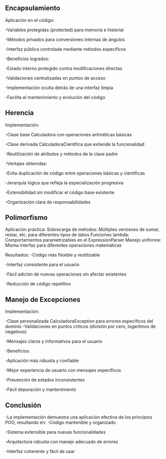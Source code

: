 ## Encapsulamiento
Aplicación en el código:

-Variables protegidas (protected) para memoria e historial

-Métodos privados para conversiones internas de ángulos

-Interfaz pública controlada mediante métodos específicos

-Beneficios logrados:

-Estado interno protegido contra modificaciones directas

-Validaciones centralizadas en puntos de acceso

-Implementación oculta detrás de una interfaz limpia

-Facilita el mantenimiento y evolución del código

## Herencia

Implementación:

-Clase base Calculadora con operaciones aritméticas básicas

-Clase derivada CalculadoraCientifica que extiende la funcionalidad

-Reutilización de atributos y métodos de la clase padre

-Ventajas obtenidas:

-Evita duplicación de código entre operaciones básicas y científicas

-Jerarquía lógica que refleja la especialización progresiva

-Extensibilidad sin modificar el código base existente

-Organización clara de responsabilidades

## Polimorfismo

Aplicación práctica:
Sobrecarga de métodos: Múltiples versiones de sumar, restar, etc. para diferentes tipos de datos
Funciones lambda: Comportamientos parametrizables en el ExpressionParser
Manejo uniforme: Misma interfaz para diferentes operaciones matemáticas

Resultados:
-Código más flexible y reutilizable

-Interfaz consistente para el usuario

-Fácil adición de nuevas operaciones sin afectar existentes

-Reducción de código repetitivo

## Manejo de Excepciones
Implementación:

-Clase personalizada CalculadoraException para errores específicos del dominio
-Validaciones en puntos críticos (división por cero, logaritmos de negativos)

-Mensajes claros y informativos para el usuario

-Beneficios:

-Aplicación más robusta y confiable

-Mejor experiencia de usuario con mensajes específicos

-Prevención de estados inconsistentes

-Fácil depuración y mantenimiento

## Conclusión

-La implementación demuestra una aplicación efectiva de los principios POO, resultando en:
-Código mantenible y organizado

-Sistema extensible para nuevas funcionalidades

-Arquitectura robusta con manejo adecuado de errores

-Interfaz coherente y fácil de usar
